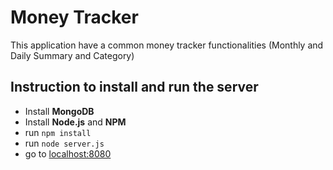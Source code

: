 # Money Tracker
This application have a common money tracker functionalities (Monthly and Daily Summary and Category)

## Instruction to install and run the server
* Install **MongoDB**
* Install **Node.js** and **NPM**
* run ```npm install```
* run ```node server.js```
* go to [localhost:8080](http://localhost:8080)